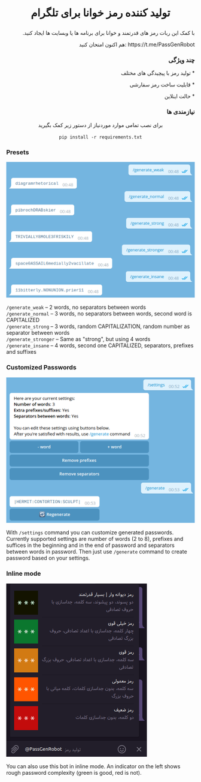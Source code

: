 # <p align="center">  تولید کننده رمز خوانا برای تلگرام #
<p align="right"> .با کمک این ربات رمز های قدرتمند و خوانا برای برنامه ها یا وبسایت ها ایجاد کنید
<p align="right"> هم اکنون امتحان کنید: https://t.me/PassGenRobot

### <p align="right">  چند ویژگی ###

<p align="right"> تولید رمز با پیچیدگی های مختلف *
<p align="right"> قابلیت ساخت رمز سفارشی *
<p align="right"> حالت اینلاین * 

### <p align="right"> نیازمندی ها ###
<p align="center"> برای نصب تمامی موارد موردنیاز از دستور زیر کمک بگیرید
<p align="center"> <code>pip install -r requirements.txt</code>

### Presets
 ![Presets](img/readme_presets.png)

`/generate_weak` – 2 words, no separators between words  
`/generate_normal` – 3 words, no separators between words, second word is CAPITALIZED  
`/generate_strong` – 3 words, random CAPITALIZATION, random number as separator between words   
`/generate_stronger` – Same as "strong", but using 4 words    
`/generate_insane` – 4 words, second one CAPITALIZED, separators, prefixes and suffixes  

### Customized Passwords

![Customized Passwords](img/readme_settings.png)  

With `/settings` command you can customize generated passwords. Currently supported settings are number of words (2 to 8), prefixes and suffices in the beginning and in the end of password and separators between words in password. Then just use `/generate` command to create password based on your settings.

### Inline mode

![Inline mode](img/readme_inline.png)

You can also use this bot in inline mode. An indicator on the left shows rough password complexity (green is good, red is not).

